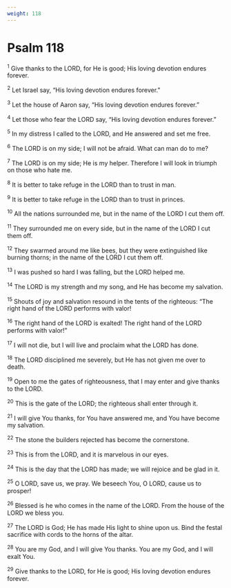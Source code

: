 ```yaml
---
weight: 118
---
```


# Psalm 118

<sup>1</sup> Give thanks to the LORD, for He is good; His loving devotion endures forever. 

<sup>2</sup> Let Israel say, “His loving devotion endures forever.” 

<sup>3</sup> Let the house of Aaron say, “His loving devotion endures forever.” 

<sup>4</sup> Let those who fear the LORD say, “His loving devotion endures forever.” 

<sup>5</sup> In my distress I called to the LORD, and He answered and set me free. 

<sup>6</sup> The LORD is on my side; I will not be afraid. What can man do to me? 

<sup>7</sup> The LORD is on my side; He is my helper. Therefore I will look in triumph on those who hate me. 

<sup>8</sup> It is better to take refuge in the LORD than to trust in man. 

<sup>9</sup> It is better to take refuge in the LORD than to trust in princes. 

<sup>10</sup> All the nations surrounded me, but in the name of the LORD I cut them off. 

<sup>11</sup> They surrounded me on every side, but in the name of the LORD I cut them off. 

<sup>12</sup> They swarmed around me like bees, but they were extinguished like burning thorns; in the name of the LORD I cut them off. 

<sup>13</sup> I was pushed so hard I was falling, but the LORD helped me. 

<sup>14</sup> The LORD is my strength and my song, and He has become my salvation. 

<sup>15</sup> Shouts of joy and salvation resound in the tents of the righteous: “The right hand of the LORD performs with valor! 

<sup>16</sup> The right hand of the LORD is exalted! The right hand of the LORD performs with valor!” 

<sup>17</sup> I will not die, but I will live and proclaim what the LORD has done. 

<sup>18</sup> The LORD disciplined me severely, but He has not given me over to death. 

<sup>19</sup> Open to me the gates of righteousness, that I may enter and give thanks to the LORD. 

<sup>20</sup> This is the gate of the LORD; the righteous shall enter through it. 

<sup>21</sup> I will give You thanks, for You have answered me, and You have become my salvation. 

<sup>22</sup> The stone the builders rejected has become the cornerstone. 

<sup>23</sup> This is from the LORD, and it is marvelous in our eyes. 

<sup>24</sup> This is the day that the LORD has made; we will rejoice and be glad in it. 

<sup>25</sup> O LORD, save us, we pray. We beseech You, O LORD, cause us to prosper! 

<sup>26</sup> Blessed is he who comes in the name of the LORD. From the house of the LORD we bless you. 

<sup>27</sup> The LORD is God; He has made His light to shine upon us. Bind the festal sacrifice with cords to the horns of the altar. 

<sup>28</sup> You are my God, and I will give You thanks. You are my God, and I will exalt You. 

<sup>29</sup> Give thanks to the LORD, for He is good; His loving devotion endures forever. 


